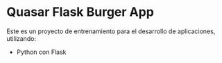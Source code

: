 # Quasar Flask Burger App

Este es un proyecto de entrenamiento para el desarrollo de aplicaciones, utilizando:

- Python con Flask
